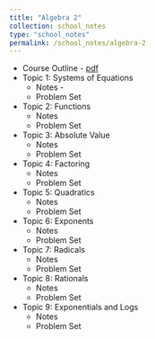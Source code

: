 ```yaml
---
title: "Algebra 2"
collection: school_notes
type: "school_notes"
permalink: /school_notes/algebra-2
---
```


* Course Outline - <a href = "https://stasyaaaaa.github.io/stasya/files/Algebra_2_Overview.pdf">pdf</a>
* Topic 1: Systems of Equations
  * Notes - 
  * Problem Set
* Topic 2: Functions
  * Notes
  * Problem Set
* Topic 3: Absolute Value
  * Notes
  * Problem Set
* Topic 4: Factoring
  * Notes
  * Problem Set
* Topic 5: Quadratics
  * Notes
  * Problem Set
* Topic 6: Exponents
  * Notes
  * Problem Set
* Topic 7: Radicals
  * Notes
  * Problem Set
* Topic 8: Rationals
  * Notes
  * Problem Set
* Topic 9: Exponentials and Logs
  * Notes
  * Problem Set